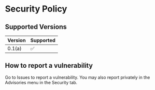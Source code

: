 # Security Policy

## Supported Versions

| Version | Supported          |
| ------- | ------------------ |
| 0.1(a)  | :white_check_mark: |


## How to report a vulnerability

Go to Issues to report a vulnerability. You may also report privately in the Advisories menu in the Security tab.

